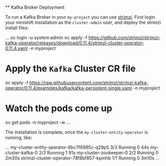 ** Kafka Broker Deployment

To run a Kafka Broker in your `my-project` you can use [strimzi](https://strimzi.io/quickstarts/okd/).
First login your minishift installation as the `cluster-admin` user, and deploy the strimzi install files:

...
oc login -u system:admin
oc apply -f https://github.com/strimzi/strimzi-kafka-operator/releases/download/0.11.4/strimzi-cluster-operator-0.11.4.yaml -n myproject
# Apply the `Kafka` Cluster CR file
oc apply -f https://raw.githubusercontent.com/strimzi/strimzi-kafka-operator/0.11.4/examples/kafka/kafka-persistent-single.yaml -n myproject
# Watch the pods come up
oc get pods -n myproject -w
...

The installation is complete, once the `my-cluster-entity-operator` is running, like:

...
my-cluster-entity-operator-6bc7f6985c-q29p5   3/3     Running   0          44s
my-cluster-kafka-0                            2/2     Running   1          91s
my-cluster-zookeeper-0                        2/2     Running   0          2m30s
strimzi-cluster-operator-78f8bf857-kpmhb      1/1     Running   0          3m10s
...
